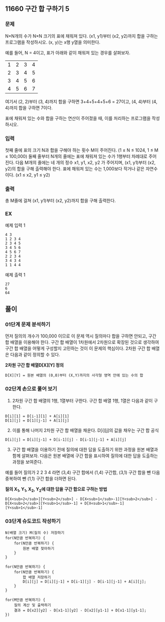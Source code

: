 ## 11660 구간 합 구하기 5
### 문제 
N×N개의 수가 N×N 크기의 표에 채워져 있다. (x1, y1)부터 (x2, y2)까지 합을 구하는 프로그램을 작성하시오. (x, y)는 x행 y열을 의미한다.

예를 들어, N = 4이고, 표가 아래와 같이 채워져 있는 경우를 살펴보자.

|||||
|---|---|---|---|
|1|2|3|4|
|2|3|4|5|
|3|4|5|6|
|4|5|6|7|

여기서 (2, 2)부터 (3, 4)까지 합을 구하면 3+4+5+4+5+6 = 27이고, (4, 4)부터 (4, 4)까지 합을 구하면 7이다.

표에 채워져 있는 수와 합을 구하는 연산이 주어졌을 때, 이를 처리하는 프로그램을 작성하시오.

### 입력
첫째 줄에 표의 크기 N과 합을 구해야 하는 횟수 M이 주어진다. (1 ≤ N ≤ 1024, 1 ≤ M ≤ 100,000) 둘째 줄부터 N개의 줄에는 표에 채워져 있는 수가 1행부터 차례대로 주어진다. 다음 M개의 줄에는 네 개의 정수 x1, y1, x2, y2 가 주어지며, (x1, y1)부터 (x2, y2)의 합을 구해 출력해야 한다. 표에 채워져 있는 수는 1,000보다 작거나 같은 자연수이다. (x1 ≤ x2, y1 ≤ y2)

### 출력 
총 M줄에 걸쳐 (x1, y1)부터 (x2, y2)까지 합을 구해 출력한다.

### EX
예제 입력 1
```
4 3
1 2 3 4
2 3 4 5
3 4 5 6
4 5 6 7
2 2 3 4
3 4 3 4
1 1 4 4
```

예제 출력 1
```
27
6
64
```

## 풀이 
### 01단계 문제 분석하기 
먼저 질의의 개수가 100,000 이므로 이 문제 역시 질의마다 합을 구하면 안되고, 구간 합 배열을 이용해야 한다. 구간 합 배열이 1차원에서 2차원으로 확장된 것으로 생각하여 구간 합 배열을 어떻게 구성할지 고민하는 것이 이 문제의 핵심이다. 2차원 구간 합 배열은 다음과 같이 정의할 수 있다. 

**2차원 구간 합 배열D[X][Y] 정의**
```
D[X][Y] = 원본 배열의 (0,0)부터 (X,Y)까지의 사각형 영역 안에 있는 수의 합
```

### 02단계 손으로 풀어 보기 
1. 2차원 구간 합 배열의 1행, 1열부터 구한다. 구간 합 배열 1행, 1열은 다음과 같이 구한다. 

```
D[i][1] = D[i-1][1] + A[i][1]
D[1][j] = D[1][j-1] + A[1][j]
```

2. 이를 통해 나머지 2차원 구간 합 배열을 채운다. 
D[i][j]의 값을 채우는 구간 합 공식
```
D[i][j] = D[i][j-1] + D[i-1][j] - D[i-1][j-1] + A[i][j]
```

3. 구간 합 배열을 이용하기 전에 질의에 대한 답을 도출하기 위한 과정을 원본 배열과 함께 살펴보자. 다음은 원본 배열에 구간 합을 표시하여 질의에 대한 답을 도출하는 과정을 보여준다. 

예를 들어 질의가 2 2 3 4 라면 (3,4) 구간 합에서 (1,4) 구간합, (3,1) 구간 합을 뺀 다음 중복하여 뺀 (1,1) 구간 합을 더하면 된다. 

**질의 X<sub>1</sub>, Y<sub>1</sub>, X<sub>2</sub>, Y<sub>2</sub>에 대한 답을 구간 합으로 구하는 방법**
```
D[X<sub>2</sub>][Y<sub>2</sub>] - D[X<sub>1</sub>-1][Y<sub>2</sub>] - D[X<sub>2</sub>][Y<sub>1</sub>-1] + D[X<sub>1</sub>-1][Y<sub>1</sub>-1]
```

### 03단계 슈도코드 작성하기
```
N(배열 크기) M(질의 수) 저장하기
for(N만큼 반복하기) {
    for(N만큼 반복하기) {
        원본 배열 젖아하기
    }
}

for(N만큼 반복하기) {
    for(N만큼 반복하기) {
        합 배열 저장하기
        D[i][j] = D[i][j-1] + D[i-1][j] - D[i-1][j-1] + A[i][j];
    }
}

for(M만큼 반복하기) {
    질의 계산 및 출력하기
    결과 = D[x2][y2] - D[x1-1][y2] - D[x2][y1-1] + D[x1-1][y1-1];
})
```
